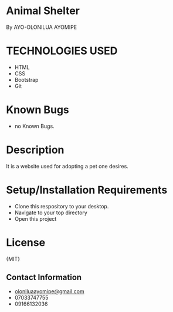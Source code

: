 # Animal Shelter
By AYO-OLONILUA AYOMIPE

# TECHNOLOGIES USED

- HTML
- CSS
- Bootstrap
- Git

# Known Bugs

- no Known Bugs.

# Description

It is a website used for adopting a pet one desires.

# Setup/Installation Requirements

- Clone this respository to your desktop.
- Navigate to your top directory
- Open this project

# License
{MIT}

## Contact Information

- oloniluaayomipe@gmail.com
- 07033747755
- 09166132036